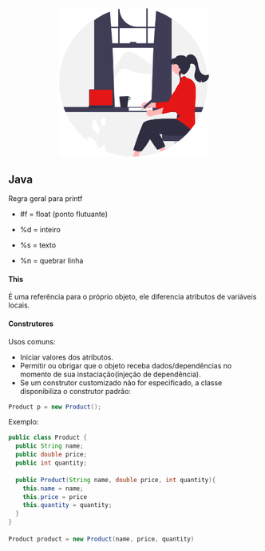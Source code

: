 <p align="center">
  <img src="../img/java.svg" width="300">
</p>

## Java

Regra geral para printf

- #f = float (ponto flutuante)

- %d = inteiro

- %s = texto

- %n = quebrar linha
#### This
É uma referência para o próprio objeto, ele diferencia atributos de variáveis locais.


#### Construtores

Usos comuns:
- Iniciar valores dos atributos.
- Permitir ou obrigar que o objeto receba dados/dependências no momento de sua instaciação(injeção de dependência).
- Se um construtor customizado não for especificado, a classe disponibiliza o construtor padrão:
```java
Product p = new Product();
```

Exemplo:
```java
public class Product {
  public String name;
  public double price;
  public int quantity;

  public Product(String name, double price, int quantity){
    this.name = name;
    this.price = price
    this.quantity = quantity;
  }
}

Product product = new Product(name, price, quantity)
```
